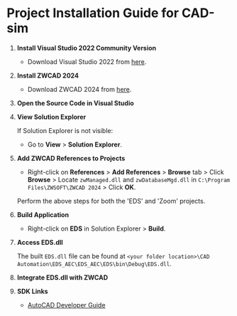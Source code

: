 # Project Installation Guide for CAD-sim

1. **Install Visual Studio 2022 Community Version**

   - Download Visual Studio 2022 from [here](https://visualstudio.microsoft.com/).

2. **Install ZWCAD 2024**

   - Download ZWCAD 2024 from [here](https://www.zwsoft.com/download).


3. **Open the Source Code in Visual Studio**

4. **View Solution Explorer**

   If Solution Explorer is not visible:
   - Go to **View** > **Solution Explorer**.

5. **Add ZWCAD References to Projects**

   - Right-click on **References** > **Add References** > **Browse** tab > Click **Browse** > Locate `zwManaged.dll` and `zwDatabaseMgd.dll` in `C:\Program Files\ZWSOFT\ZWCAD 2024` > Click **OK**.

   Perform the above steps for both the 'EDS' and 'Zoom' projects.

6. **Build Application**

   - Right-click on **EDS** in Solution Explorer > **Build**.

7. **Access EDS.dll**

   The built `EDS.dll` file can be found at `<your folder location>\CAD Automation\EDS_AEC\EDS_AEC\EDS\bin\Debug\EDS.dll`.

8. **Integrate EDS.dll with ZWCAD**

9. **SDK Links**

   - [AutoCAD Developer Guide](https://help.autodesk.com/view/OARX/2023/ENU/?guid=GUID-390A47DB-77AF-433A-994C-2AFBBE9996AE)
